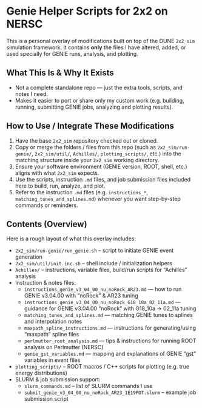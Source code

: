# Genie Helper Scripts for 2x2 on NERSC

This is a personal overlay of modifications built on top of the DUNE `2x2_sim` simulation framework. It contains **only** the files I have altered, added, or used specially for GENIE runs, analysis, and plotting.

## What This Is & Why It Exists

- Not a complete standalone repo — just the extra tools, scripts, and notes I need.  
- Makes it easier to port or share only my custom work (e.g. building, running, submitting GENIE jobs, analyzing and plotting results).

## How to Use / Integrate These Modifications

1. Have the base `2x2_sim` repository checked out or cloned.  
2. Copy or merge the folders / files from this repo (such as `2x2_sim/run-genie/`, `2x2_sim/util/`, `Achilles/`, `plotting_scripts/`, etc.) into the matching structure inside your `2x2_sim` working directory.  
3. Ensure your software environment (GENIE version, ROOT, shell, etc.) aligns with what `2x2_sim` expects.  
4. Use the scripts, instruction `.md` files, and job submission files included here to build, run, analyze, and plot.  
5. Refer to the instruction `.md` files (e.g. `instructions_*`, `matching_tunes_and_splines.md`) whenever you want step-by-step commands or reminders.

## Contents (Overview)

Here is a rough layout of what this overlay includes:

- `2x2_sim/run-genie/run_genie.sh` – script to initiate GENIE event generation  
- `2x2_sim/util/init.inc.sh` – shell include / initialization helpers  
- `Achilles/` – instructions, variable files, build/run scripts for “Achilles” analysis  
- Instruction & notes files:  
  - `instructions_genie_v3_04_00_nu_noRock_AR23.md` — how to run GENIE v3.04.00 with “noRock” & AR23 tuning  
  - `instructions_genie_v3_04_00_nu_noRock_G18_10a_02_11a.md` — guidance for GENIE v3.04.00 “noRock” with G18_10a → 02_11a tuning  
  - `matching_tunes_and_splines.md` — matching GENIE tunes to splines and interpolation notes  
  - `maxpath_spline_instructions.md` — instructions for generating/using “maxpath” spline files  
  - `perlmutter_root_analysis.md` — tips & instructions for running ROOT analysis on Perlmutter (NERSC)  
  - `genie_gst_variables.md` — mapping and explanations of GENIE “gst” variables in event files  
- `plotting_scripts/` – ROOT macros / C++ scripts for plotting (e.g. true energy distributions)  
- SLURM & job submission support:  
  - `slurm_commands.md` – list of SLURM commands I use  
  - `submit_genie_v3_04_00_nu_noRock_AR23_1E19POT.slurm` – example job submission script  
